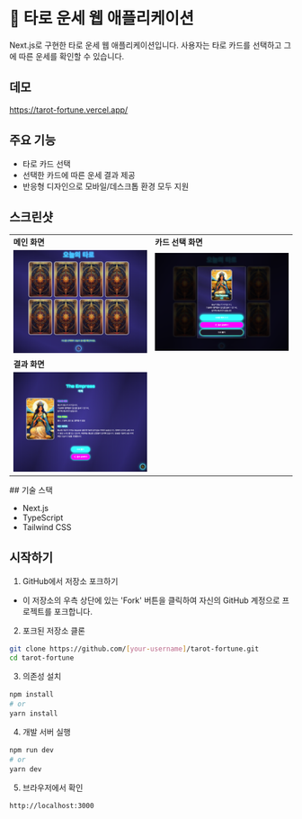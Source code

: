 # 🔮 타로 운세 웹 애플리케이션

Next.js로 구현한 타로 운세 웹 애플리케이션입니다. 사용자는 타로 카드를 선택하고 그에 따른 운세를 확인할 수 있습니다.

## 데모
https://tarot-fortune.vercel.app/

## 주요 기능

- 타로 카드 선택
- 선택한 카드에 따른 운세 결과 제공
- 반응형 디자인으로 모바일/데스크톱 환경 모두 지원

## 스크린샷
<table>
<tr>
<td><b>메인 화면</b></td>
<td><b>카드 선택 화면</b></td>
</tr>
<tr>
<td><img src="https://raw.githubusercontent.com/lhg1006/portfolio-images/e68c1d680a5e0ccbda716b34dec41439bc986949/images/project/tarot-0.png" width="100%" alt="메인 화면"></td>
<td><img src="https://raw.githubusercontent.com/lhg1006/portfolio-images/e68c1d680a5e0ccbda716b34dec41439bc986949/images/project/tarot-1.png" width="100%" alt="카드 선택 화면"></td>
</tr>
<tr>
<td><b>결과 화면</b></td>
<td></td>
</tr>
<tr>
<td><img src="https://raw.githubusercontent.com/lhg1006/portfolio-images/e68c1d680a5e0ccbda716b34dec41439bc986949/images/project/tarot-2.png" width="100%" alt="결과 화면"></td>
<td></td>
</tr>
</table>
## 기술 스택

- Next.js
- TypeScript
- Tailwind CSS

## 시작하기

1. GitHub에서 저장소 포크하기
- 이 저장소의 우측 상단에 있는 'Fork' 버튼을 클릭하여 자신의 GitHub 계정으로 프로젝트를 포크합니다.

2. 포크된 저장소 클론
```bash
git clone https://github.com/[your-username]/tarot-fortune.git
cd tarot-fortune
```

3. 의존성 설치
```bash
npm install
# or
yarn install
```

4. 개발 서버 실행
```bash
npm run dev
# or
yarn dev
```

5. 브라우저에서 확인
```
http://localhost:3000
```


